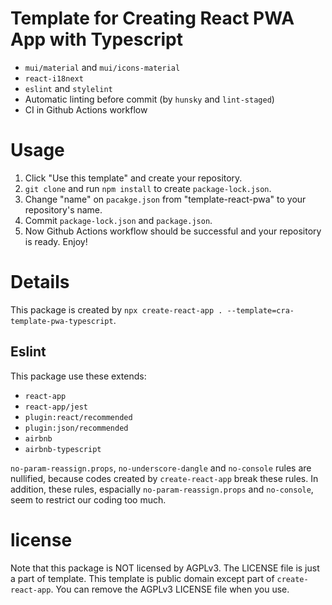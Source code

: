 # Template for Creating React PWA App with Typescript
- `mui/material` and `mui/icons-material`
- `react-i18next`
- `eslint` and `stylelint`
- Automatic linting before commit (by `hunsky` and `lint-staged`)
- CI in Github Actions workflow

# Usage
1. Click "Use this template" and create your repository.
2. `git clone` and run `npm install` to create `package-lock.json`.
3. Change "name" on `pacakge.json` from "template-react-pwa" to your repository's name.
4. Commit `package-lock.json` and `package.json`.
5. Now Github Actions workflow should be successful and your repository is ready. Enjoy!

# Details
This package is created by `npx create-react-app . --template=cra-template-pwa-typescript`.

## Eslint
This package use these extends:
- `react-app`
- `react-app/jest`
- `plugin:react/recommended`
- `plugin:json/recommended`
- `airbnb`
- `airbnb-typescript`

`no-param-reassign.props`, `no-underscore-dangle` and `no-console` rules are nullified,
because codes created by `create-react-app` break these rules.
In addition, these rules, espacially `no-param-reassign.props` and `no-console`, seem to restrict our
coding too much.

# license
Note that this package is NOT licensed by AGPLv3. The LICENSE file is just a part of template.
This template is public domain except part of `create-react-app`. You can remove the AGPLv3 LICENSE file
when you use.
